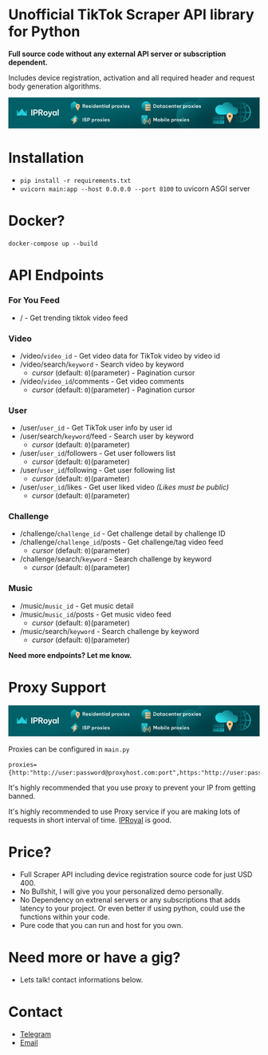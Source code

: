 # Unofficial TikTok Scraper API library for Python

**Full source code without any external API server or subscription dependent.**

Includes device registration, activation and all required header and request body generation algorithms.

[![IPRoyal](assets/proxy.jpg)](https://iproyal.com/?r=ttproxy)

# Installation
- `pip install -r requirements.txt`
- `uvicorn main:app --host 0.0.0.0 --port 8100` to uvicorn ASGI server

# Docker?
`docker-compose up --build`

# API Endpoints

### For You Feed
 - / - Get trending tiktok video feed

### Video
- /video/`video_id` - Get video data for TikTok video by video id
- /video/search/`keyword` - Search video by keyword
	 - *cursor* (default: `0`)(parameter) - Pagination cursor
- /video/`video_id`/comments - Get video comments
	 - *cursor* (default: `0`)(parameter) - Pagination cursor


### User 
- /user/`user_id` - Get TikTok user info by user id
- /user/search/`keyword`/feed - Search user by keyword
	- *cursor* (default: `0`)(parameter)
- /user/`user_id`/followers - Get user followers list
	- *cursor* (default: `0`)(parameter)
- /user/`user_id`/following - Get user following list
	- *cursor* (default: `0`)(parameter)
- /user/`user_id`/likes - Get user liked video *(Likes must be public)*
	- *cursor* (default: `0`)(parameter)

### Challenge
- /challenge/`challenge_id` - Get challenge detail by challenge ID
- /challenge/`challenge_id`/posts - Get challenge/tag video feed
	- *cursor* (default: `0`)(parameter) 
- /challenge/search/`keyword` - Search challenge by keyword
	- *cursor* (default: `0`)(parameter) 

### Music
- /music/`music_id` - Get music detail
- /music/`music_id`/posts - Get music video feed
	- *cursor* (default: `0`)(parameter) 
- /music/search/`keyword` - Search challenge by keyword
	- *cursor* (default: `0`)(parameter) 

**Need more endpoints? Let me know.**

# Proxy Support
[![IPRoyal](assets/proxy.jpg)](https://iproyal.com/?r=ttproxy)

Proxies can be configured in `main.py`
```
proxies={http:"http://user:password@proxyhost.com:port",https:"http://user:password@proxyhost.com:port"}
```
It's highly recommended that you use proxy to prevent your IP from getting banned.

It's highly recommended to use Proxy service if you are making lots of requests in short interval of time. [IPRoyal](https://iproyal.com/?r=ttproxy) is good.


# Price?
- Full Scraper API including device registration source code for just USD 400. 
- No Bullshit, I will give you your personalized demo personally.
- No Dependency on extrenal servers or any subscriptions that adds latency to your project. Or even better if using python, could use the functions within your code.
- Pure code that you can run and host for you own. 

# Need more or have a gig?
- Lets talk! contact informations below. 

# Contact
- [Telegram](https://t.me/sovitt)
- [Email](mailto:sovit.tamrakar@gmail.com)
